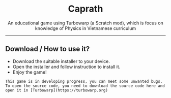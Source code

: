 <h1 align="center">Caprath</h1>

<p align="center">An educational game using Turbowarp (a Scratch mod), which is focus on knowledge of Physics in Vietnamese curriculum</p>
<hr>

## Download / How to use it?

-   Download the suitable installer to your device.
-   Open the installer and follow instruction to install it.
-   Enjoy the game!

```
This game is in developing progress, you can meet some unwanted bugs.
To open the source code, you need to download the source code here and open it in [Turbowarp](https://turbowarp.org)
```
